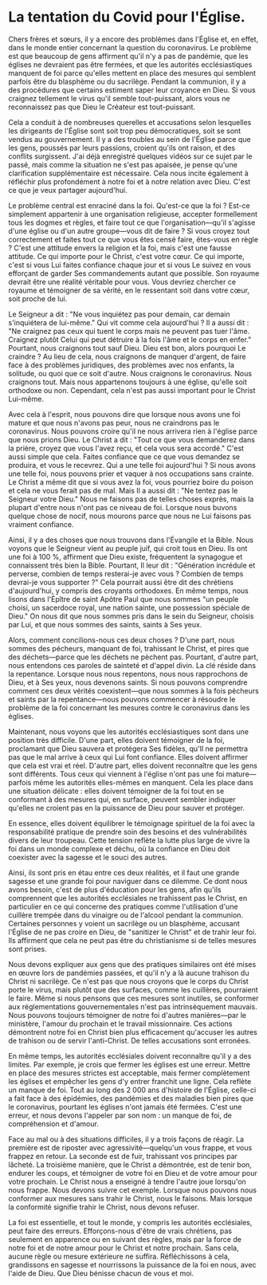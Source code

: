 # La tentation du Covid pour l'Église.

Chers frères et sœurs, il y a encore des problèmes dans l'Église et, en effet, dans le monde entier concernant la question du coronavirus. Le problème est que beaucoup de gens affirment qu'il n'y a pas de pandémie, que les églises ne devraient pas être fermées, et que les autorités ecclésiastiques manquent de foi parce qu'elles mettent en place des mesures qui semblent parfois être du blasphème ou du sacrilège. Pendant la communion, il y a des procédures que certains estiment saper leur croyance en Dieu. Si vous craignez tellement le virus qu'il semble tout-puissant, alors vous ne reconnaissez pas que Dieu le Créateur est tout-puissant.

Cela a conduit à de nombreuses querelles et accusations selon lesquelles les dirigeants de l'Église sont soit trop peu démocratiques, soit se sont vendus au gouvernement. Il y a des troubles au sein de l'Église parce que les gens, poussés par leurs passions, croient qu'ils ont raison, et des conflits surgissent. J'ai déjà enregistré quelques vidéos sur ce sujet par le passé, mais comme la situation ne s'est pas apaisée, je pense qu'une clarification supplémentaire est nécessaire. Cela nous incite également à réfléchir plus profondément à notre foi et à notre relation avec Dieu. C'est ce que je veux partager aujourd'hui.

Le problème central est enraciné dans la foi. Qu'est-ce que la foi ? Est-ce simplement appartenir à une organisation religieuse, accepter formellement tous les dogmes et règles, et faire tout ce que l'organisation—qu'il s'agisse d'une église ou d'un autre groupe—vous dit de faire ? Si vous croyez tout correctement et faites tout ce que vous êtes censé faire, êtes-vous en règle ? C'est une attitude envers la religion et la foi, mais c'est une fausse attitude. Ce qui importe pour le Christ, c'est votre cœur. Ce qui importe, c'est si vous Lui faites confiance chaque jour et si vous Le suivez en vous efforçant de garder Ses commandements autant que possible. Son royaume devrait être une réalité véritable pour vous. Vous devriez chercher ce royaume et témoigner de sa vérité, en le ressentant soit dans votre cœur, soit proche de lui.

Le Seigneur a dit : "Ne vous inquiétez pas pour demain, car demain s'inquiétera de lui-même." Qui vit comme cela aujourd'hui ? Il a aussi dit : "Ne craignez pas ceux qui tuent le corps mais ne peuvent pas tuer l'âme. Craignez plutôt Celui qui peut détruire à la fois l'âme et le corps en enfer." Pourtant, nous craignons tout sauf Dieu. Dieu est bon, alors pourquoi Le craindre ? Au lieu de cela, nous craignons de manquer d'argent, de faire face à des problèmes juridiques, des problèmes avec nos enfants, la solitude, ou quoi que ce soit d'autre. Nous craignons le coronavirus. Nous craignons tout. Mais nous appartenons toujours à une église, qu'elle soit orthodoxe ou non. Cependant, cela n'est pas aussi important pour le Christ Lui-même.

Avec cela à l'esprit, nous pouvons dire que lorsque nous avons une foi mature et que nous n'avons pas peur, nous ne craindrons pas le coronavirus. Nous pouvons croire qu'il ne nous arrivera rien à l'église parce que nous prions Dieu. Le Christ a dit : "Tout ce que vous demanderez dans la prière, croyez que vous l'avez reçu, et cela vous sera accordé." C'est aussi simple que cela. Faites confiance que ce que vous demandez se produira, et vous le recevrez. Qui a une telle foi aujourd'hui ? Si nous avons une telle foi, nous pouvons prier et vaquer à nos occupations sans crainte. Le Christ a même dit que si vous avez la foi, vous pourriez boire du poison et cela ne vous ferait pas de mal. Mais Il a aussi dit : "Ne tentez pas le Seigneur votre Dieu." Nous ne faisons pas de telles choses exprès, mais la plupart d'entre nous n'ont pas ce niveau de foi. Lorsque nous buvons quelque chose de nocif, nous mourons parce que nous ne Lui faisons pas vraiment confiance.

Ainsi, il y a des choses que nous trouvons dans l'Évangile et la Bible. Nous voyons que le Seigneur vient au peuple juif, qui croit tous en Dieu. Ils ont une foi à 100 %, affirment que Dieu existe, fréquentent la synagogue et connaissent très bien la Bible. Pourtant, Il leur dit : "Génération incrédule et perverse, combien de temps resterai-je avec vous ? Combien de temps devrai-je vous supporter ?" Cela pourrait aussi être dit des chrétiens d'aujourd'hui, y compris des croyants orthodoxes. En même temps, nous lisons dans l'Épître de saint Apôtre Paul que nous sommes "un peuple choisi, un sacerdoce royal, une nation sainte, une possession spéciale de Dieu." On nous dit que nous sommes pris dans le sein du Seigneur, choisis par Lui, et que nous sommes des saints, saints à Ses yeux.

Alors, comment concilions-nous ces deux choses ? D'une part, nous sommes des pécheurs, manquant de foi, trahissant le Christ, et pires que des déchets—parce que les déchets ne pèchent pas. Pourtant, d'autre part, nous entendons ces paroles de sainteté et d'appel divin. La clé réside dans la repentance. Lorsque nous nous repentons, nous nous rapprochons de Dieu, et à Ses yeux, nous devenons saints. Si nous pouvons comprendre comment ces deux vérités coexistent—que nous sommes à la fois pécheurs et saints par la repentance—nous pouvons commencer à résoudre le problème de la foi concernant les mesures contre le coronavirus dans les églises.

Maintenant, nous voyons que les autorités ecclésiastiques sont dans une position très difficile. D'une part, elles doivent témoigner de la foi, proclamant que Dieu sauvera et protégera Ses fidèles, qu'Il ne permettra pas que le mal arrive à ceux qui Lui font confiance. Elles doivent affirmer que cela est vrai et réel. D'autre part, elles doivent reconnaître que les gens sont différents. Tous ceux qui viennent à l'église n'ont pas une foi mature—parfois même les autorités elles-mêmes en manquent. Cela les place dans une situation délicate : elles doivent témoigner de la foi tout en se conformant à des mesures qui, en surface, peuvent sembler indiquer qu'elles ne croient pas en la puissance de Dieu pour sauver et protéger.

En essence, elles doivent équilibrer le témoignage spirituel de la foi avec la responsabilité pratique de prendre soin des besoins et des vulnérabilités divers de leur troupeau. Cette tension reflète la lutte plus large de vivre la foi dans un monde complexe et déchu, où la confiance en Dieu doit coexister avec la sagesse et le souci des autres.

Ainsi, ils sont pris en étau entre ces deux réalités, et il faut une grande sagesse et une grande foi pour naviguer dans ce dilemme. Ce dont nous avons besoin, c'est de plus d'éducation pour les gens, afin qu'ils comprennent que les autorités ecclésiales ne trahissent pas le Christ, en particulier en ce qui concerne des pratiques comme l'utilisation d'une cuillère trempée dans du vinaigre ou de l'alcool pendant la communion. Certaines personnes y voient un sacrilège ou un blasphème, accusant l'Église de ne pas croire en Dieu, de "sanitizer le Christ" et de trahir leur foi. Ils affirment que cela ne peut pas être du christianisme si de telles mesures sont prises.

Nous devons expliquer aux gens que des pratiques similaires ont été mises en œuvre lors de pandémies passées, et qu'il n'y a là aucune trahison du Christ ni sacrilège. Ce n'est pas que nous croyons que le corps du Christ porte le virus, mais plutôt que des surfaces, comme les cuillères, pourraient le faire. Même si nous pensons que ces mesures sont inutiles, se conformer aux réglementations gouvernementales n'est pas intrinsèquement mauvais. Nous pouvons toujours témoigner de notre foi d'autres manières—par le ministère, l'amour du prochain et le travail missionnaire. Ces actions démontrent notre foi en Christ bien plus efficacement qu'accuser les autres de trahison ou de servir l'anti-Christ. De telles accusations sont erronées.

En même temps, les autorités ecclésiales doivent reconnaître qu'il y a des limites. Par exemple, je crois que fermer les églises est une erreur. Mettre en place des mesures strictes est acceptable, mais fermer complètement les églises et empêcher les gens d'y entrer franchit une ligne. Cela reflète un manque de foi. Tout au long des 2 000 ans d'histoire de l'Église, celle-ci a fait face à des épidémies, des pandémies et des maladies bien pires que le coronavirus, pourtant les églises n'ont jamais été fermées. C'est une erreur, et nous devons l'appeler par son nom : un manque de foi, de compréhension et d'amour.

Face au mal ou à des situations difficiles, il y a trois façons de réagir. La première est de riposter avec agressivité—quelqu'un vous frappe, et vous frappez en retour. La seconde est de fuir, trahissant vos principes par lâcheté. La troisième manière, que le Christ a démontrée, est de tenir bon, endurer les coups, et témoigner de votre foi en Dieu et de votre amour pour votre prochain. Le Christ nous a enseigné à tendre l'autre joue lorsqu'on nous frappe. Nous devons suivre cet exemple. Lorsque nous pouvons nous conformer aux mesures sans trahir le Christ, nous le faisons. Mais lorsque la conformité signifie trahir le Christ, nous devons refuser.

La foi est essentielle, et tout le monde, y compris les autorités ecclésiales, peut faire des erreurs. Efforçons-nous d'être de vrais chrétiens, pas seulement en apparence ou en suivant des règles, mais par la force de notre foi et de notre amour pour le Christ et notre prochain. Sans cela, aucune règle ou mesure extérieure ne suffira. Réfléchissons à cela, grandissons en sagesse et nourrissons la puissance de la foi en nous, avec l'aide de Dieu. Que Dieu bénisse chacun de vous et moi.


